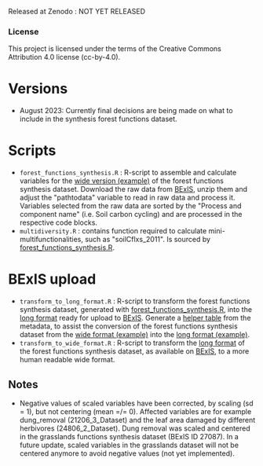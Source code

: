 Released at Zenodo : NOT YET RELEASED

### License

This project is licensed under the terms of the Creative Commons Attribution 4.0 license (cc-by-4.0).

# Versions

- August 2023: Currently final decisions are being made on what to include in the synthesis forest functions dataset.

# Scripts

- `forest_functions_synthesis.R` : R-script to assemble and calculate variables for the [wide version (example)](https://github.com/biodiversity-exploratories-synthesis/Synthesis_dataset_functions_forest/blob/main/BE_synthesis_forest_dat_wide_example.txt) of the forest functions synthesis dataset. Download the raw data from [BExIS](https://www.bexis.uni-jena.de/ddm), unzip them and adjust the "pathtodata" variable to read in raw data and process it. Variables selected from the raw data are sorted by the "Process and component name" (i.e. Soil carbon cycling) and are processed in the respective code blocks.
- `multidiversity.R` : contains function required to calculate mini-multifunctionalities, such as "soilCflxs_2011". Is sourced by [forest_functions_synthesis.R](https://github.com/biodiversity-exploratories-synthesis/Synthesis_dataset_functions_forest/blob/main/forest_functions_synthesis.R).

# BExIS upload

- `transform_to_long_format.R` : R-script to transform the forest functions synthesis dataset, generated with [forest_functions_synthesis.R](https://github.com/biodiversity-exploratories-synthesis/Synthesis_dataset_functions_forest/blob/main/forest_functions_synthesis.R), into the [long format](https://github.com/biodiversity-exploratories-synthesis/Synthesis_dataset_functions_forest/blob/main/synthesis_dataset_functions_forest_long_example.txt) ready for upload to [BExIS](https://www.bexis.uni-jena.de/ddm). Generate a [helper table](https://github.com/biodiversity-exploratories-synthesis/Synthesis_dataset_functions_forest/blob/main/forest_functions_helper.txt) from the metadata, to assist the conversion of the forest functions synthesis dataset from the [wide format (example)](https://github.com/biodiversity-exploratories-synthesis/Synthesis_dataset_functions_forest/blob/main/BE_synthesis_forest_dat_wide_example.txt) into the [long format (example)](https://github.com/biodiversity-exploratories-synthesis/Synthesis_dataset_functions_forest/blob/main/synthesis_dataset_functions_forest_long_example.txt).
- `transform_to_wide_format.R` : R-script to transform the [long format](https://github.com/biodiversity-exploratories-synthesis/Synthesis_dataset_functions_forest/blob/main/synthesis_dataset_functions_forest_long_example.txt) of the forest functions synthesis dataset, as available on [BExIS](https://www.bexis.uni-jena.de/ddm), to a more human readable wide format.

## Notes

- Negative values of scaled variables have been corrected, by scaling (sd = 1), but not centering (mean =/= 0). Affected variables are for example dung_removal (21206_3_Dataset) and the leaf area damaged by different herbivores (24806_2_Dataset). Dung removal was scaled and centered in the grasslands functions synthesis dataset (BExIS ID 27087). In a future update, scaled variables in the grasslands dataset will not be centered anymore to avoid negative values (not yet implemented).
